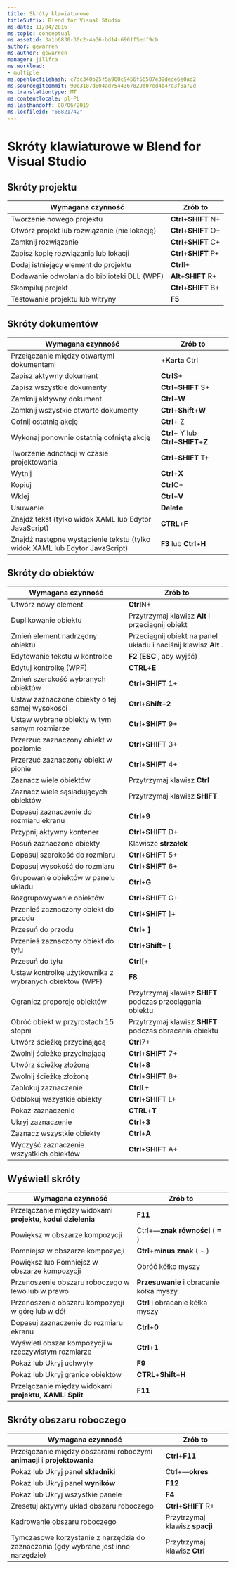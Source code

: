 ```yaml
---
title: Skróty klawiaturowe
titleSuffix: Blend for Visual Studio
ms.date: 11/04/2016
ms.topic: conceptual
ms.assetid: 3a1b6830-30c2-4a36-bd14-6961f5edf9cb
author: gewarren
ms.author: gewarren
manager: jillfra
ms.workload:
- multiple
ms.openlocfilehash: c7dc340b25f5a900c9456f56587e39dede6e0ad2
ms.sourcegitcommit: 90c3187d804ad7544367829d07ed4b47d3f8a72d
ms.translationtype: MT
ms.contentlocale: pl-PL
ms.lasthandoff: 08/06/2019
ms.locfileid: "68821742"
---
```

# <a name="keyboard-shortcuts-in-blend-for-visual-studio"></a>Skróty klawiaturowe w Blend for Visual Studio

## <a name="project-shortcuts"></a>Skróty projektu

|Wymagana czynność|Zrób to|
|----------------|-------------|
|Tworzenie nowego projektu|**Ctrl**+**SHIFT** N+|
|Otwórz projekt lub rozwiązanie (nie lokację)|**Ctrl**+**SHIFT** O+|
|Zamknij rozwiązanie|**Ctrl**+**SHIFT** C+|
|Zapisz kopię rozwiązania lub lokacji|**Ctrl**+**SHIFT** P+|
|Dodaj istniejący element do projektu|**Ctrl**I+|
|Dodawanie odwołania do biblioteki DLL (WPF)|**Alt**+**SHIFT** R+|
|Skompiluj projekt|**Ctrl**+**SHIFT** B+|
|Testowanie projektu lub witryny|**F5**|

## <a name="document-shortcuts"></a>Skróty dokumentów

|Wymagana czynność|Zrób to|
|----------------|-------------|
|Przełączanie między otwartymi dokumentami|+**Karta** Ctrl|
|Zapisz aktywny dokument|**Ctrl**S+|
|Zapisz wszystkie dokumenty|**Ctrl**+**SHIFT** S+|
|Zamknij aktywny dokument|**Ctrl**+**W**|
|Zamknij wszystkie otwarte dokumenty|**Ctrl**+**Shift**+**W**|
|Cofnij ostatnią akcję|**Ctrl**+ Z|
|Wykonaj ponownie ostatnią cofniętą akcję|**Ctrl**+ Y lub **Ctrl**+**SHIFT**+**Z**|
|Tworzenie adnotacji w czasie projektowania|**Ctrl**+**SHIFT** T+|
|Wytnij|**Ctrl**+**X**|
|Kopiuj|**Ctrl**C+|
|Wklej|**Ctrl**+**V**|
|Usuwanie|**Delete**|
|Znajdź tekst (tylko widok XAML lub Edytor JavaScript)|**CTRL**+**F**|
|Znajdź następne wystąpienie tekstu (tylko widok XAML lub Edytor JavaScript)|**F3** lub **Ctrl**+**H**|

## <a name="object-shortcuts"></a>Skróty do obiektów

|Wymagana czynność|Zrób to|
|----------------|-------------|
|Utwórz nowy element|**Ctrl**N+|
|Duplikowanie obiektu|Przytrzymaj klawisz **Alt** i przeciągnij obiekt|
|Zmień element nadrzędny obiektu|Przeciągnij obiekt na panel układu i naciśnij klawisz **Alt** .|
|Edytowanie tekstu w kontrolce|**F2** (**ESC** , aby wyjść)|
|Edytuj kontrolkę (WPF)|**CTRL**+**E**|
|Zmień szerokość wybranych obiektów|**Ctrl**+**SHIFT** 1+|
|Ustaw zaznaczone obiekty o tej samej wysokości|**Ctrl**+**Shift**+**2**|
|Ustaw wybrane obiekty w tym samym rozmiarze|**Ctrl**+**SHIFT** 9+|
|Przerzuć zaznaczony obiekt w poziomie|**Ctrl**+**SHIFT** 3+|
|Przerzuć zaznaczony obiekt w pionie|**Ctrl**+**SHIFT** 4+|
|Zaznacz wiele obiektów|Przytrzymaj klawisz **Ctrl**|
|Zaznacz wiele sąsiadujących obiektów|Przytrzymaj klawisz **SHIFT**|
|Dopasuj zaznaczenie do rozmiaru ekranu|**Ctrl**+**9**|
|Przypnij aktywny kontener|**Ctrl**+**SHIFT** D+|
|Posuń zaznaczone obiekty|Klawisze **strzałek**|
|Dopasuj szerokość do rozmiaru|**Ctrl**+**SHIFT** 5+|
|Dopasuj wysokość do rozmiaru|**Ctrl**+**SHIFT** 6+|
|Grupowanie obiektów w panelu układu|**Ctrl**+**G**|
|Rozgrupowywanie obiektów|**Ctrl**+**SHIFT** G+|
|Przenieś zaznaczony obiekt do przodu|**Ctrl**+**SHIFT** ]+|
|Przesuń do przodu|**Ctrl**+ **]**|
|Przenieś zaznaczony obiekt do tyłu|**Ctrl**+**Shift**+ **[**|
|Przesuń do tyłu|**Ctrl**[+|
|Ustaw kontrolkę użytkownika z wybranych obiektów (WPF)|**F8**|
|Ogranicz proporcje obiektów|Przytrzymaj klawisz **SHIFT** podczas przeciągania obiektu|
|Obróć obiekt w przyrostach 15 stopni|Przytrzymaj klawisz **SHIFT** podczas obracania obiektu|
|Utwórz ścieżkę przycinającą|**Ctrl**7+|
|Zwolnij ścieżkę przycinającą|**Ctrl**+**SHIFT** 7+|
|Utwórz ścieżkę złożoną|**Ctrl**+**8**|
|Zwolnij ścieżkę złożoną|**Ctrl**+**SHIFT** 8+|
|Zablokuj zaznaczenie|**Ctrl**L+|
|Odblokuj wszystkie obiekty|**Ctrl**+**SHIFT** L+|
|Pokaż zaznaczenie|**CTRL**+**T**|
|Ukryj zaznaczenie|**Ctrl**+**3**|
|Zaznacz wszystkie obiekty|**Ctrl**+**A**|
|Wyczyść zaznaczenie wszystkich obiektów|**Ctrl**+**SHIFT** A+|

## <a name="view-shortcuts"></a>Wyświetl skróty

|Wymagana czynność|Zrób to|
|----------------|-------------|
|Przełączanie między widokami **projektu**, **kodu**i **dzielenia**|**F11**|
|Powiększ w obszarze kompozycji|Ctrl+—**znak równości** ( **=** )|
|Pomniejsz w obszarze kompozycji|**Ctrl**+**minus znak** ( **-** )|
|Powiększ lub Pomniejsz w obszarze kompozycji|Obróć kółko myszy|
|Przenoszenie obszaru roboczego w lewo lub w prawo|**Przesuwanie** i obracanie kółka myszy|
|Przenoszenie obszaru kompozycji w górę lub w dół|**Ctrl** i obracanie kółka myszy|
|Dopasuj zaznaczenie do rozmiaru ekranu|**Ctrl**+**0**|
|Wyświetl obszar kompozycji w rzeczywistym rozmiarze|**Ctrl**+**1**|
|Pokaż lub Ukryj uchwyty|**F9**|
|Pokaż lub Ukryj granice obiektów|**CTRL**+**Shift**+**H**|
|Przełączanie między widokami **projektu**, **XAML**i **Split**|**F11**|

## <a name="workspace-shortcuts"></a>Skróty obszaru roboczego

|Wymagana czynność|Zrób to|
|----------------|-------------|
|Przełączanie między obszarami roboczymi **animacji** i **projektowania**|**Ctrl**+**F11**|
|Pokaż lub Ukryj panel **składniki**|Ctrl+—**okres**|
|Pokaż lub Ukryj panel **wyników**|**F12**|
|Pokaż lub Ukryj wszystkie panele|**F4**|
|Zresetuj aktywny układ obszaru roboczego|**Ctrl**+**SHIFT** R+|
|Kadrowanie obszaru roboczego|Przytrzymaj klawisz **spacji**|
|Tymczasowe korzystanie z narzędzia do zaznaczania (gdy wybrane jest inne narzędzie)|Przytrzymaj klawisz **Ctrl**|
